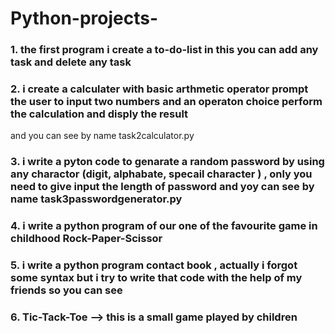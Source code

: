 # Python-projects-

### 1. the first program i create a to-do-list in this you can add any task and delete any task 

### 2. i create a calculater with basic arthmetic operator prompt the user to input two numbers and an operaton choice perform the calculation and disply the result
   and you can see by name task2calculator.py

### 3. i write a pyton code to genarate a random password by using any charactor (digit, alphabate, specail character ) , only you need to give input the length of password and yoy can see by name task3passwordgenerator.py

### 4. i write a python program of our one of the favourite game in childhood Rock-Paper-Scissor

### 5. i write a python program contact book , actually i forgot some syntax but i try to write that code with the help of my friends so you can see

### 6. Tic-Tack-Toe --> this is a small game played by children  
